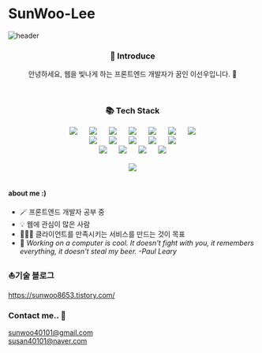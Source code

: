 # SunWoo-Lee

![header](https://capsule-render.vercel.app/api?type=waving&color=auto&height=300&section=header&text=Hi%20there!💁🏻‍♀️&fontAlignY=40&desc=I'm%20SunWoo-Lee%20😆&descSize=30&descAlignY=65&animation=fadeIn)


<div align="center">
  <h3>🐣 Introduce</h3>
  <p>안녕하세요, 웹을 빛나게 하는 프론트엔드 개발자가 꿈인 이선우입니다. 🌟</p>
</div>

<br/>
<div align="center">
  <h3>📚 Tech Stack</h3>
  <img src="https://img.shields.io/badge/HTML5-E34F26?style=flat&logo=HTML5&logoColor=white" style="height : auto; margin-right : 10px;"/>
  <img src="https://img.shields.io/badge/CSS3-1572B6?style=flat&logo=CSS3&logoColor=white" style="height : auto; margin-left : 10px; margin-right : 10px;"/>
  <img src="https://img.shields.io/badge/JavaScript-F7DF1E?style=flat&logo=JavaScript&logoColor=white" style="height : auto; margin-left : 10px; margin-right : 10px;"/>
  <img src="https://img.shields.io/badge/React-61DAFB?style=flat&logo=React&logoColor=white" style="height : auto; margin-left : 10px; margin-right : 10px;"/>
  <img src="https://img.shields.io/badge/TypeScript-3178C6?style=flat&logo=TypeScript&logoColor=white" style="height : auto; margin-left : 10px; margin-right : 10px;"/>
  <img src="https://img.shields.io/badge/Redux-764ABC?style=flat&logo=redux&logoColor=white" style="height : auto; margin-left : 10px; margin-right : 10px;"/>
  <img src="https://img.shields.io/badge/Recoil-3578E5?style=flat&logo=recoil&logoColor=white" style="height : auto; margin-left: 10px"/>
  <br/>

  <img src="https://img.shields.io/badge/Node.js-5FA04E?style=flat&logo=node.js&logoColor=white" style="height : auto; margin-right : 10px;"/>
  <img src="https://img.shields.io/badge/express-000000?style=flat&logo=express&logoColor=white" style="height : auto; margin-left : 10px; margin-right : 10px;"/>
  <img src="https://img.shields.io/badge/MongoDB-47A248?style=flat&logo=Mongodb&logoColor=white" style="height : auto; margin-left : 10px; margin-right : 10px;"/>
  <img src="https://img.shields.io/badge/python-3776AB?style=flat&logo=PYTHON&logoColor=white" style="height : auto; margin-left : 10px; margin-right : 10px;"/>
  <img src="https://img.shields.io/badge/Vue.js-4FC08D?style=flat&logo=vue.js&logoColor=white" style="height : auto; margin-left : 10px;"/>
  <br/>

  <img src="https://img.shields.io/badge/Figma-F24E1E?style=flat&logo=figma&logoColor=white" style="height : auto; margin-right : 10px;"/>
  <img src="https://img.shields.io/badge/Sass-CC6699?style=flat&logo=sass&logoColor=white" style="height : auto; margin-left : 10px; margin-right : 10px;"/>
  <img src="https://img.shields.io/badge/styled-components-DB7093?style=flat&logo=styled-components&logoColor=white" style="height : auto; margin-left : 10px; margin-right : 10px;"/>
  <img src="https://img.shields.io/badge/Git-F05032?style=flat&logo=git&logoColor=white" style="height : auto; margin-left : 10px; "/>
  <br/><br/>
  <img src="https://github-readme-stats.vercel.app/api/top-langs/?username=Susan-Lee-01&layout=compact"><br><br>
</div>

#### about me :)
* 🪄 프론트엔드 개발자 공부 중
* 💡 웹에 관심이 많은 사람
* 👩🏻‍💻 클라이언트를 만족시키는 서비스를 만드는 것이 목표
* 🫧 <em>Working on a computer is cool. It doesn't fight with you, it remembers everything, it doesn't steal my beer. -Paul Leary</em>



### ⛵기술 블로그 
<a href="https://sunwoo8653.tistory.com/">https://sunwoo8653.tistory.com/</a>

### Contact me.. 📧
<a href="mailto:sunwoo40101@gmail.com">sunwoo40101@gmail.com</a><br>
<a href="mailto:susan40101@naver.com">susan40101@naver.com</a>
